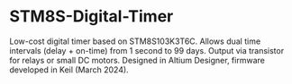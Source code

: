 # STM8S-Digital-Timer
Low-cost digital timer based on STM8S103K3T6C. Allows dual time intervals (delay + on-time) from 1 second to 99 days. Output via transistor for relays or small DC motors. Designed in Altium Designer, firmware developed in Keil (March 2024).
